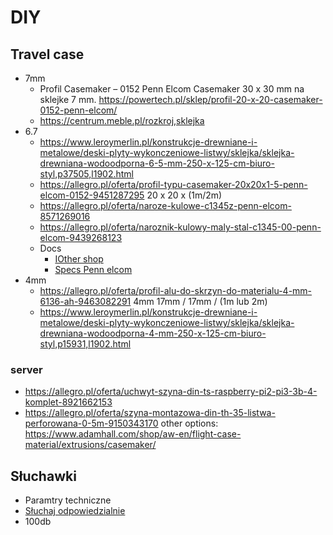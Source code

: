 # DIY

## Travel case
* 7mm
  * Profil Casemaker – 0152 Penn Elcom
    Casemaker 30 x 30 mm na sklejke 7 mm.
    https://powertech.pl/sklep/profil-20-x-20-casemaker-0152-penn-elcom/
  * https://centrum.meble.pl/rozkroj,sklejka
* 6.7 
  * https://www.leroymerlin.pl/konstrukcje-drewniane-i-metalowe/deski-plyty-wykonczeniowe-listwy/sklejka/sklejka-drewniana-wodoodporna-6-5-mm-250-x-125-cm-biuro-styl,p37505,l1902.html
  * https://allegro.pl/oferta/profil-typu-casemaker-20x20x1-5-penn-elcom-0152-9451287295
    20 x 20 x (1m/2m)
  * https://allegro.pl/oferta/naroze-kulowe-c1345z-penn-elcom-8571269016
  * https://allegro.pl/oferta/naroznik-kulowy-maly-stal-c1345-00-penn-elcom-9439268123
  * Docs 
    * [IOther shop](https://case-pack.istore.pl/pl/okucia_dla-sklejki-6-5-mm_zamki)
    * [Specs Penn elcom](https://www.penn-elcom.com/pdf/Catalogue_EuropeEdition_2019.pdf)
* 4mm
  * https://allegro.pl/oferta/profil-alu-do-skrzyn-do-materialu-4-mm-6136-ah-9463082291 4mm
    17mm / 17mm / (1m lub 2m)
  * https://www.leroymerlin.pl/konstrukcje-drewniane-i-metalowe/deski-plyty-wykonczeniowe-listwy/sklejka/sklejka-drewniana-wodoodporna-4-mm-250-x-125-cm-biuro-styl,p15931,l1902.html


### server
 * https://allegro.pl/oferta/uchwyt-szyna-din-ts-raspberry-pi2-pi3-3b-4-komplet-8921662153
 * https://allegro.pl/oferta/szyna-montazowa-din-th-35-listwa-perforowana-0-5m-9150343170
other options: https://www.adamhall.com/shop/aw-en/flight-case-material/extrusions/casemaker/

## Słuchawki
* Paramtry techniczne
 * [Słuchaj odpowiedzialnie](https://sennheiser.pl/sluchaj-odpowiedzialnie)
 * 100db 
